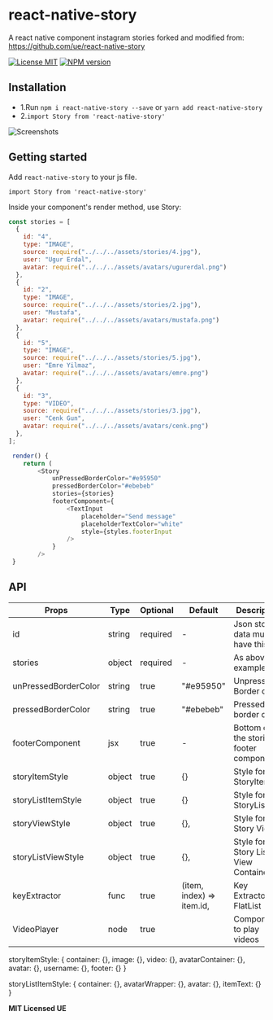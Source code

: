 # react-native-story

A react native component instagram stories forked and modified from: https://github.com/ue/react-native-story

[![License MIT](http://img.shields.io/badge/license-MIT-orange.svg?style=flat)](https://raw.githubusercontent.com/AugustusCosta/react-native-story/master/LICENSE)
[ ![NPM version](http://img.shields.io/npm/v/react-native-story.svg?style=flat)](https://www.npmjs.com/package/react-native-story)

## Installation

- 1.Run `npm i react-native-story --save` or `yarn add react-native-story`
- 2.`import Story from 'react-native-story'`

![Screenshots](https://media.giphy.com/media/f9RH5B7kYeFvQFhRq7/giphy.gif)

## Getting started

Add `react-native-story` to your js file.

`import Story from 'react-native-story'`

Inside your component's render method, use Story:

```javascript
const stories = [
  {
    id: "4",
    type: "IMAGE",
    source: require("../../../assets/stories/4.jpg"),
    user: "Ugur Erdal",
    avatar: require("../../../assets/avatars/ugurerdal.png")
  },
  {
    id: "2",
    type: "IMAGE",
    source: require("../../../assets/stories/2.jpg"),
    user: "Mustafa",
    avatar: require("../../../assets/avatars/mustafa.png")
  },
  {
    id: "5",
    type: "IMAGE",
    source: require("../../../assets/stories/5.jpg"),
    user: "Emre Yilmaz",
    avatar: require("../../../assets/avatars/emre.png")
  },
  {
    id: "3",
    type: "VIDEO",
    source: require("../../../assets/stories/3.jpg"),
    user: "Cenk Gun",
    avatar: require("../../../assets/avatars/cenk.png")
  },
];

 render() {
	return (
		<Story
			unPressedBorderColor="#e95950"
			pressedBorderColor="#ebebeb"
			stories={stories}
			footerComponent={
				<TextInput
					placeholder="Send message"
					placeholderTextColor="white"
					style={styles.footerInput
				/>
			}
		/>
 }

```

## API

| Props                | Type   | Optional | Default                      | Description                            |
| -------------------- | ------ | -------- | ---------------------------- | -------------------------------------- |
| id                   | string | required | -                            | Json story data must have this         |
| stories              | object | required | -                            | As above example                       |
| unPressedBorderColor | string | true     | "#e95950"                    | Unpressed Border color                 |
| pressedBorderColor   | string | true     | "#ebebeb"                    | Pressed border color                   |
| footerComponent      | jsx    | true     | -                            | Bottom of the stories footer component |
| storyItemStyle       | object | true     | {}                           | Style for StoryItem                    |
| storyListItemStyle   | object | true     | {}                           | Style for StoryListItem                |
| storyViewStyle       | object | true     | {},                          | Style for Story View                   |
| storyListViewStyle   | object | true     | {},                          | Style for Story List View Container    |
| keyExtractor         | func   | true     | (item, index) => item.id,    | Key Extractor for FlatList             |
| VideoPlayer          | node   | true     | <View/>                      | Component to play videos               |

storyItemStyle: {
  container: {},
  image: {},
  video: {},
  avatarContainer: {},
  avatar: {},
  username: {},
  footer: {}
} 

storyListItemStyle: {
  container: {},
  avatarWrapper: {},
  avatar: {},
  itemText: {}
} 

**MIT Licensed UE**

